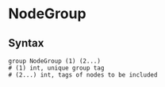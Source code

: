 # NodeGroup

## Syntax

```
group NodeGroup (1) (2...)
# (1) int, unique group tag
# (2...) int, tags of nodes to be included
```
